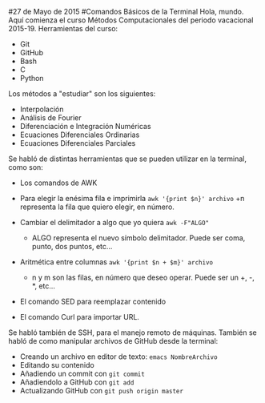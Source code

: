 #27 de Mayo de 2015
#Comandos Básicos de la Terminal
Hola, mundo. Aquí comienza el curso Métodos Computacionales del periodo vacacional 2015-19.
Herramientas del curso:

 + Git 
 + GitHub 
 + Bash 
 + C 
 + Python 

Los métodos a "estudiar" son los siguientes:

 + Interpolación
 + Análisis de Fourier
 + Diferenciación e Integración Numéricas
 + Ecuaciones Diferenciales Ordinarias
 + Ecuaciones Diferenciales Parciales

Se habló de distintas herramientas que se pueden utilizar en la terminal, como son:
 + Los comandos de AWK
  + Para elegir la enésima fila e imprimirla `awk '{print $n}' archivo`
    +n representa la fila que quiero elegir, en número.
  + Cambiar el delimitador a algo que yo quiera `awk -F"ALGO"`
    + ALGO representa el nuevo símbolo delimitador. Puede ser coma, punto, dos puntos, etc...
  + Aritmética entre columnas `awk '{print $n + $m}' archivo`
    + n y m son las filas, en número que deseo operar. Puede ser un +, -, *, etc...

 + El comando SED para reemplazar contenido
 + El comando Curl para importar URL.

Se habló también de SSH, para el manejo remoto de máquinas.
También se habló de como manipular archivos de GitHub desde la terminal:
+ Creando un archivo en editor de texto: `emacs NombreArchivo`
+ Editando su contenido
+ Añadiendo un commit con `git commit`
+ Añadiendolo a GitHub con `git add`
+ Actualizando GitHub con `git push origin master` 
